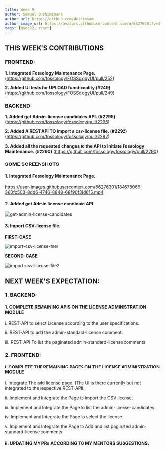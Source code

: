 ```yaml
---
title: Week 9
author: Samuel Dushimimana
author_url: https://github.com/dushimsam
author_image_url: https://avatars.githubusercontent.com/u/66276301?v=4
tags: [gsoc22, react]
---
```


<!--
SPDX-License-Identifier: CC-BY-SA-4.0

SPDX-FileCopyrightText: 2022 Samuel Dushimimana <dushsam100@gmail.com>
-->

## THIS WEEK'S CONTRIBUTIONS


### FRONTEND:

**1. Integrated Fossology Maintenance Page.**(https://github.com/fossology/FOSSologyUI/pull/252)

**2. Added UI tests for UPLOAD functionality (#249)** (https://github.com/fossology/FOSSologyUI/pull/249)


### BACKEND:

**1. Added get Admin-license candidates API. (#2295)** (https://github.com/fossology/fossology/pull/2295)

**2. Added A REST API TO  import  a csv-license file. (#2292)** (https://github.com/fossology/fossology/pull/2292)

**3. Added all the requested changes to the API to initiate Fossology Maintenance. (#2290)** (https://github.com/fossology/fossology/pull/2290)


### SOME SCREENSHOTS

#### 1. Integrated Fossology Maintenance Page.

   https://user-images.githubusercontent.com/66276301/184678066-360fc503-8dd6-4746-8848-68f90f31d615.mp4

#### 2. Added get Admin license candidate API.

   ![get-admin-license-candidates](/img/reactUI/api/AdminLicenseCandidate/get_candidates.png)

#### 3. Import CSV-license file.

**FIRST-CASE** 

![import-csv-license-file1](/img/reactUI/api/AdminLicenseCandidate/import_csv_license_file_1.png)

**SECOND-CASE**
  
![import-csv-license-file2](/img/reactUI/api/AdminLicenseCandidate/import_csv_license_file_2.png)


## NEXT WEEK'S EXPECTATION:


### 1. BACKEND:

   #### 1. COMPLETE REMAINING APIS ON THE LICENSE ADMINISTRATION MODULE

   i. REST-API to select License according to the user specifications.

   ii. REST-API to add the admin-standard-license comment.

   iii. REST-API To list the paginated admin-standard-license comments.

### 2. FRONTEND:

  #### i. COMPLETE THE REMAINING PAGES ON THE LICENSE ADMINISTRATION MODULE

   i. Integrate The add license page. (The UI is there currently but not integrated to the respective REST-API).

   ii. Implement and Integrate the Page to import the CSV license.

   iii. Implement and Integrate the Page to list the admin-license-candidates.

   iv. Implement and Integrate the Page to select the license.

   v. Implement and Integrate the Page to Add and list paginated admin-standard-license comments.

  #### ii. UPDATING MY PRs ACCORDING TO MY MENTORS SUGGESTIONS.